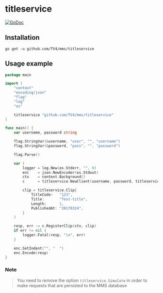 # titleservice

[![GoDoc](https://img.shields.io/badge/godoc-reference-blue.svg?style=flat)](https://godoc.org/github.com/TV4/mms/titleservice)

## Installation

    go get -u github.com/TV4/mms/titleservice

## Usage example

```go
package main

import (
	"context"
	"encoding/json"
	"flag"
	"log"
	"os"

	titleservice "github.com/TV4/mms/titleservice"
)

func main() {
	var username, password string

	flag.StringVar(&username, "user", "", "username")
	flag.StringVar(&password, "pass", "", "password")

	flag.Parse()

	var (
		logger = log.New(os.Stderr, "", 0)
		enc    = json.NewEncoder(os.Stdout)
		ctx    = context.Background()
		c      = titleservice.NewClient(username, password, titleservice.Simulate)

		clip = titleservice.Clip{
			TitleCode:   "123",
			Title:       "Test-title",
			Length:      1,
			PublishedAt: "20170324",
		}
	)

	resp, err := c.RegisterClip(ctx, clip)
	if err != nil {
		logger.Fatal(resp, "\n", err)
	}

	enc.SetIndent("", "  ")
	enc.Encode(resp)
}
```

### Note
> You need to remove the option `titleservice.Simulate` in order to make requests that are persisted to the MMS database
